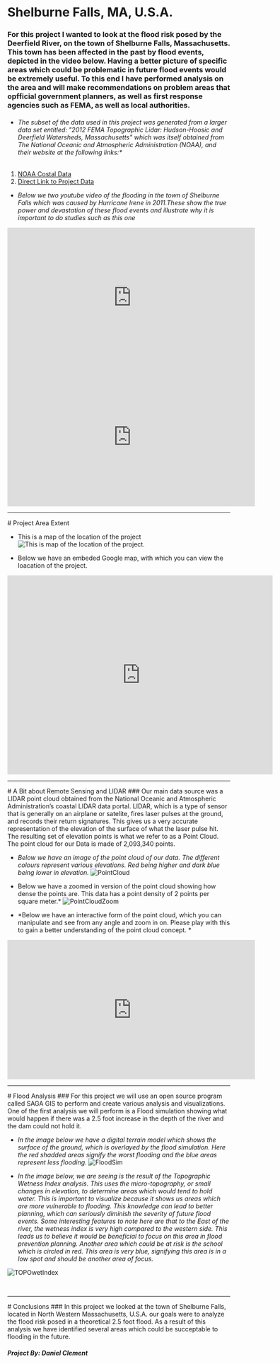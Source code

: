 # Shelburne Falls, MA, U.S.A.
### For this project I wanted to look at the flood risk posed by the Deerfield River, on the town of Shelburne Falls, Massachusetts. This town has been affected in the past by flood events, depicted in the video below. Having a better picture of specific areas which could be problematic in future flood events would be extremely useful. To this end I have performed analysis on the area and will make recommendations on problem areas that opfficial government planners, as well as first response agencies such as FEMA, as well as local authorities.
* ###### The subset of the data used in this project was generated from a larger data set entitled: "2012 FEMA Topographic Lidar: Hudson-Hoosic and Deerfield Watersheds, Massachusetts" which was itself obtained from The National Oceanic and Atmospheric Administration (NOAA), and their website at the following links:*
 1. [NOAA Costal Data](https://coast.noaa.gov/dataviewer/#/)
 2. [Direct Link to Project Data](https://coast.noaa.gov/dataviewer/#/lidar/search/-8098894.886584386,5250798.662221772,-8095932.951738335,5254343.429408497)

- *Below we two youtube video of the flooding in the town of Shelburne Falls which was caused by Hurricane Irene in 2011.These show the true power and devastation of these flood events and illustrate why it is important to do studies such as this one*

<iframe width="560" height="315" src="https://www.youtube.com/embed/-YuQWLGA870" frameborder="0" allowfullscreen="allowfullscreen"></iframe>

<br>

<iframe width="560" height="315" src="https://www.youtube.com/embed/p47txwmuwCY" frameborder="0" allowfullscreen="allowfullscreen"></iframe>


<br>
<hr>
# Project Area Extent

- This is a map of the location of the project
![This is map of the location of the project.](insetmap.png)

- Below we have an embeded Google map, with which you can view the loacation of the project.
<iframe src="https://www.google.com/maps/embed?pb=!1m18!1m12!1m3!1d34450.709801822435!2d-72.73809975498386!3d42.60377159477566!2m3!1f0!2f0!3f0!3m2!1i1024!2i768!4f13.1!3m3!1m2!1s0x89e0d7bfd0c8bfb5%3A0xbf75623f5b5a9f70!2sShelburne+Falls%2C+MA+01370!5e1!3m2!1sen!2sus!4v1487430057538" width="600" height="450" frameborder="0" style="border:0" allowfullscreen></iframe>


<br>
<hr>
# A Bit about Remote Sensing and LIDAR
### Our main data source was a LIDAR point cloud obtained from the National Oceanic and Atmospheric Administration’s coastal LIDAR data portal. LIDAR, which is a type of sensor that is generally on an airplane or satelite, fires laser pulses at the ground, and records their return signatures. This gives us a very accurate representation of the elevation of the surface of what the laser pulse hit. The resulting set of elevation points is what we refer to as a Point Cloud. The point cloud for our Data is made of 2,093,340 points. 


- *Below we have an image of the point cloud of our data. The different colours represent various elevations. Red being higher and dark blue being lower in elevation.*
![PointCloud](Point_Cloud_1.JPG)


- Below we have a zoomed in version of the point cloud showing how dense the points are. This data has a point density of 2 points per square meter.*
![PointCloudZoom](Point_Cloud_zoom.JPG)


- *Below we have an interactive form of the point cloud, which you can manipulate and see from any angle and zoom in on. Please play with this to gain a better understanding of the point cloud concept. *
<iframe width="560" height="315" src="https://dl.dropboxusercontent.com/u/106681985/Daniel_Clement_Site/portal.html" frameborder="0" allowfullscreen="allowfullscreen"></iframe>


<br>
<hr>
# Flood Analysis
### For this project we will use an open source program called SAGA GIS to perform and create various analysis and visualizations. One of the first analysis we will perform is a Flood simulation showing what would happen if there was a 2.5 foot increase in the depth of the river and the dam could not hold it. 

- *In the image below we have a digital terrain model which shows the surface of the ground, which is overlayed by the flood simulation. Here the red shadded areas signify the worst flooding and the blue areas represent less flooding.*
 ![FloodSim](dem_hillshade_dam_flood.png)
 

- *In the image below, we are seeing is the result of the Topographic Wetness Index analysis. This uses the micro-topography, or small changes in elevation, to determine areas which would tend to hold water. This is important to visualize because it shows us areas which are more vulnerable to flooding. This knowledge can lead to better planning, which can seriously diminish the severity of future flood events. Some interesting features to note here are that to the East of the river, the wetness index is very high compared to the western side. This leads us to believe it would be beneficial to focus on this area in flood prevention planning. Another area which could be at risk is the school which is circled in red. This area is very blue, signifying this area is in a low spot and should be another area of focus.*

![TOPOwetIndex](Topographic_Wetness_Index.JPG)

<br>
<hr>
# Conclusions
### In this project we looked at the town of Shelburne Falls, located in North Western Massachusetts, U.S.A. our goals were to analyze the flood risk posed in a theoretical 2.5 foot flood. As a result of this analysis we have identified several areas which could be succeptable to flooding in the future. 


##### *Project By: Daniel Clement*
